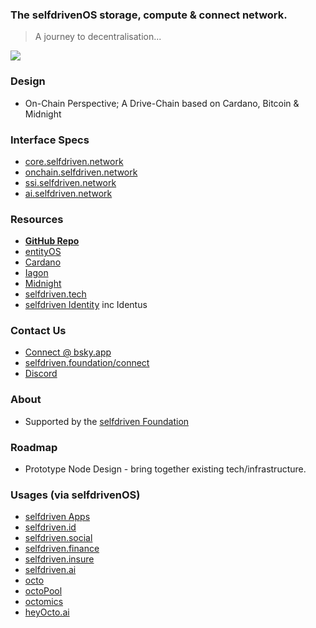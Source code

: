
### The selfdrivenOS storage, compute &amp; connect network.

> A journey to decentralisation...

<a href="/docs/images/selfdriven-network-stack-dark.png" target="_blank" class="text-decoration-none">
    <img src="/docs/images/selfdriven-network-stack-dark.png" class="img-responsive rounded img-fluid">
</a>

### Design
- On-Chain Perspective; A Drive-Chain based on Cardano, Bitcoin & Midnight

### Interface Specs
- [core.selfdriven.network](https://docs.google.com/document/d/1HIVARxf_lxR7xpVL0u-zYLMMwDEepaDesblXPrWUlQ4)
- [onchain.selfdriven.network](https://docs.google.com/document/d/1g1XPtfjw5grLjewrJKt0u1pnLm3dBesdunlmUD_T1LA)
- [ssi.selfdriven.network](https://docs.google.com/document/d/147cgmmFNtSNwSqpbixtCh-BSbUdqnTXd_z1Lna2YsZQ)
- [ai.selfdriven.network](https://docs.google.com/document/d/1pOM6McZqbgK9V-BRfAuMYi9M_j_PXsYhxwLAVFT5Qo4)

### Resources
- **[GitHub Repo](https://github.com/selfdriven-foundation/selfdriven-network)**
- [entityOS](https://entityos.cloud)
- [Cardano](https://cardano.org)
- [Iagon](https://iagon.com)
- [Midnight](https://midnight.network)
- [selfdriven.tech](https://selfdriven.tech)
- [selfdriven Identity](https://selfdriven.id) inc Identus

### Contact Us
- [Connect @ bsky.app](https://bsky.app/profile/markbyers.selfdriven.social)
- [selfdriven.foundation/connect](https://selfdriven.foundation/connect)
- [Discord](https://discord.gg/hGREt58wqW)

### About
- Supported by the [selfdriven Foundation](https://selfdriven.foundation)

### Roadmap
- Prototype Node Design - bring together existing tech/infrastructure.

### Usages (via selfdrivenOS)
- [selfdriven Apps](https://selfdriven.foundation/apps)
- [selfdriven.id](https://selfdriven.id)
- [selfdriven.social](https://selfdriven.social)
- [selfdriven.finance](https://selfdriven.finance)
- [selfdriven.insure](https://selfdriven.insure)
- [selfdriven.ai](https://selfdriven.ai)
- [octo](http://selfdriven.foundation/octo)
- [octoPool](https://github.com/selfdriven-foundation/octo/tree/main/octopool)
- [octomics](https://selfdriven.foundation/octomics)
- [heyOcto.ai](http://heyocto.ai)
